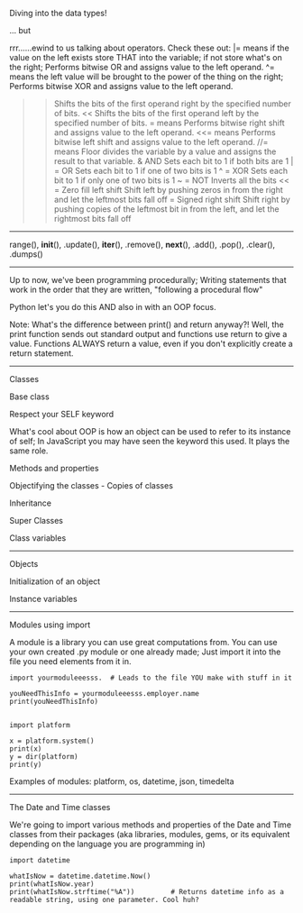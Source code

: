 Diving into the data types!

... but

rrr......ewind to us talking about operators. Check these out:
|= 	means if the value on the left exists store THAT into the variable; if not store what's on the right; Performs bitwise OR and assigns value to the left operand.
^= 	means the left value will be brought to the power of the thing on the right; Performs bitwise XOR and assigns value to the left operand.
>> 	Shifts the bits of the first operand right by the specified number of bits.
<< 	Shifts the bits of the first operand left by the specified number of bits.
>>= means Performs bitwise right shift and assigns value to the left operand.
<<= means Performs bitwise left shift and assigns value to the left operand.
//= means Floor divides the variable by a value and assigns the result to that variable.
&	AND	Sets each bit to 1 if both bits are 1
| =	OR	Sets each bit to 1 if one of two bits is 1
^ = XOR	Sets each bit to 1 if only one of two bits is 1
~ =	NOT	Inverts all the bits
<< = Zero fill left shift	Shift left by pushing zeros in from the right and let the leftmost bits fall off
>> = Signed right shift	Shift right by pushing copies of the leftmost bit in from the left, and let the rightmost bits fall off

---
range(), __init__(), .update(), __iter__(), .remove(), __next__(), .add(), .pop(), .clear(), .dumps()

---
Up to now, we've been programming procedurally; Writing statements that work in the order that they are written, "following a procedural flow"

Python let's you do this AND also in with an OOP focus. 

Note: What's the difference between print() and return anyway?! Well, the print function sends out standard output and functions use return to give a value. Functions ALWAYS return a value, even if you don't explicitly create a return statement. 

---
Classes

Base class

Respect your SELF keyword

What's cool about OOP is how an object can be used to refer to its instance of self; In JavaScript you may have seen the keyword this used. It plays the same role.

Methods and properties

Objectifying the classes - Copies of classes

Inheritance

Super Classes

Class variables

---
Objects

Initialization of an object 

Instance variables

---
Modules using import

A module is a library you can use great computations from. You can use your own created .py module or one already made; Just import it into the file you need elements from it in.
	
	import yourmoduleeesss.  # Leads to the file YOU make with stuff in it

	youNeedThisInfo = yourmoduleeesss.employer.name
	print(youNeedThisInfo)


	import platform

	x = platform.system()
	print(x)
	y = dir(platform)
	print(y)

Examples of modules: platform, os, datetime, json, timedelta

---
The Date and Time classes

We're going to import various methods and properties of the Date and Time classes from their packages (aka libraries, modules, gems, or its equivalent depending on the language you are programming in)

	import datetime

	whatIsNow = datetime.datetime.Now()
	print(whatIsNow.year)	
	print(whatIsNow.strftime("%A"))			# Returns datetime info as a readable string, using one parameter. Cool huh?






